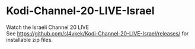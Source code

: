 # Kodi-Channel-20-LIVE-Israel
Watch the Israeli Channel 20 LIVE <br />
See https://github.com/sl4vkek/Kodi-Channel-20-LIVE-Israel/releases/ for installable zip files.
